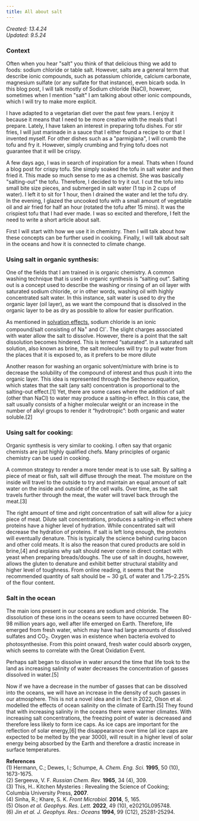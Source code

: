 ```yaml
---
title: All about salt
---
```


*Created: 13.4.24*<br/>
*Updated: 9.5.24*

### Context
Often when you hear "salt" you think of that delicious thing we add to foods: sodium chloride or table salt. However, salts are a general term that describe ionic compounds, such as potassium chloride, calcium carbonate, magnesium sulfate (or any sulfate for that instance), even bicarb soda. In this blog post, I will talk mostly of Sodium chloride (NaCl), however, sometimes when I mention "salt" I am talking about other ionic compounds, which I will try to make more explicit. 

I have adapted to a vegetarian diet over the past few years. I enjoy it because it means that I need to be more creative with the meals that I prepare. Lately, I have taken an interest in preparing tofu dishes. For stir fries, I will just marinade in a sauce that I either found a recipe to or that I invented myself. For other dishes such as a "parmigiana", I will crumb the tofu and fry it. However, simply crumbing and frying tofu does not guarantee that it will be crispy. 

A few days ago, I was in search of inspiration for a meal. Thats when I found a blog post for crispy tofu. She simply soaked the tofu in salt water and then fried it. This made so much sense to me as a chemist. She was basically "salting-out" the tofu. Therefore, I decided to try it out. I cut the tofu into small bite size pieces, and submerged in salt water (1 tsp in 2 cups of water). I left it to sit for 1 hour, then I drained the water and let the tofu dry. In the evening, I glazed the uncooked tofu with a small amount of vegetable oil and air fried for half an hour (rotated the tofu after 15 mins). It was the crispiest tofu that I had ever made. I was so excited and therefore, I felt the need to write a short article about salt. 

First I will start with how we use it in chemistry. Then I will talk about how these concepts can be further used in cooking. Finally, I will talk about salt in the oceans and how it is connected to climate change. 

### Using salt in organic synthesis:
One of the fields that I am trained in is organic chemistry. A common washing technique that is used in organic synthesis is “salting out”. Salting out is a concept used to describe the washing or rinsing of an oil layer with saturated sodium chloride, or in other words, washing oil with highly concentrated salt water. In this instance, salt water is used to dry the organic layer (oil layer), as we want the compound that is dissolved in the organic layer to be as dry as possible to allow for easier purification. 

As mentioned in [solvation effects](./polymer-science/solvation.md), sodium chloride is an ionic compound/salt consisting of Na<sup>+</sup> and Cl<sup>-</sup>. The slight charges associated with water allow the salt to dissolve. However, there is a point that the salt dissolution becomes hindered. This is termed “saturated”. In a saturated salt solution, also known as brine, the salt molecules will try to pull water from the places that it is exposed to, as it prefers to be more dilute

Another reason for washing an organic solvent/mixture with brine is to decrease the solubility of the compound of interest and thus push it into the organic layer. This idea is represented through the Sechenov equation, which states that the salt (any salt) concentration is proportional to the salting-out effect.[1] Yet, there are some cases where the addition of salt (other than NaCl) to water may produce a salting-in effect. In this case, the salt usually consists of a higher molecular weight or an increase in the number of alkyl groups to render it “hydrotropic”: both organic and water soluble.[2]

### Using salt for cooking:
Organic synthesis is very similar to cooking. I often say that organic chemists are just highly qualified chefs. Many principles of organic chemistry can be used in cooking. 

A common strategy to render a more tender meat is to use salt. By salting a piece of meat or fish, salt will diffuse through the meat. The moisture on the inside will travel to the outside to try and maintain an equal amount of salt water on the inside and outside of the cell walls. Over time, as the salt travels further through the meat, the water will travel back through the meat.[3]

The right amount of time and right concentration of salt will allow for a juicy piece of meat. Dilute salt concentrations, produces a salting-in effect where proteins have a higher level of hydration. While concentrated salt will decrease the hydration of proteins. If salt is left long enough, the proteins will eventually denature. This is typically the science behind curing bacon and other cold meats. It is also the reason that cured products are sold in brine,[4] and explains why salt should never come in direct contact with yeast when preparing breads/doughs. The use of salt in doughs, however, allows the gluten to denature and exhibit better structural stability and higher level of toughness. From online reading, it seems that the recommended quantity of salt should be ~ 30 g/L of water and 1.75–2.25% of the flour content. 

### Salt in the ocean
The main ions present in our oceans are sodium and chloride. The dissolution of these ions in the oceans seem to have occurred between 80-98 million years ago, well after life emerged on Earth. Therefore, life emerged from fresh water, which may have had large amounts of dissolved sulfates and CO<sub>2</sub>. Oxygen was in existence when bacteria evolved to photosynthesise. From this point onward, fresh water could absorb oxygen, which seems to correlate with the Great Oxidation Event.

Perhaps salt began to dissolve in water around the time that life took to the land as increasing salinity of water decreases the concentration of gasses dissolved in water.[5]

Now if we have a decrease in the number of gasses that can be dissolved into the oceans, we will have an increase in the density of such gasses in our atmosphere. This is not a novel idea and in fact in 2022, Olson et al. modelled the effects of ocean salinity on the climate of Earth.[5] They found that with increasing salinity in the oceans there were warmer climates. With increasing salt concentrations, the freezing point of water is decreased and therefore less likely to form ice caps. As ice caps are important for the reflection of solar energy,[6] the disappearance over time (all ice caps are expected to be melted by the year 3000), will result in a higher level of solar energy being absorbed by the Earth and therefore a drastic increase in surface temperatures. 


**References** <br/>
(1) Hermann, C.; Dewes, I.; Schumpe, A. *Chem. Eng. Sci.* **1995**, 50 (10), 1673-1675. <br/>
(2) Sergeeva, V. F. *Russian Chem. Rev.* **1965**, 34 (4), 309.<br/>
(3) This, H.. Kitchen Mysteries : Revealing the Science of Cooking; Columbia University Press, **2007**.<br/>
(4) Sinha, R.; Khare, S. K. *Front Microbiol.* **2014**, 5, 165.<br/>
(5) Olson *et al.* *Geophys. Res. Lett.* **2022**, 49 (10), e2021GL095748.<br/>
(6) Jin *et al. J. Geophys. Res.: Oceans* **1994**, 99 (C12), 25281-25294.

